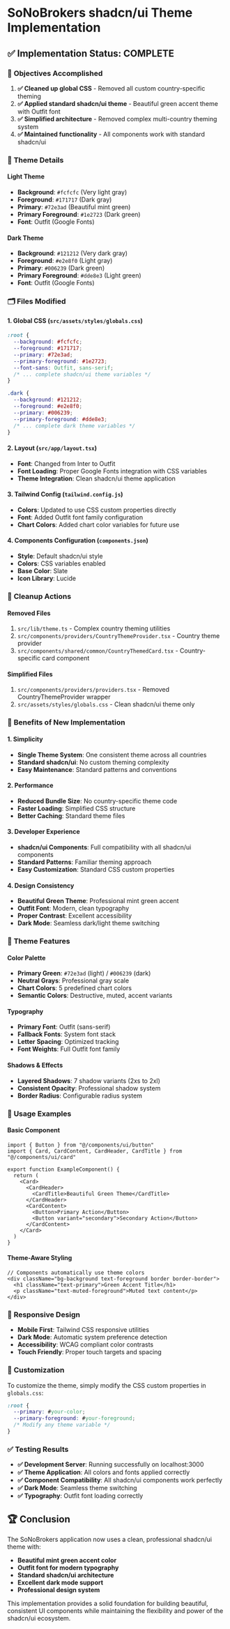 # SoNoBrokers shadcn/ui Theme Implementation

## ✅ **Implementation Status: COMPLETE**

### 🎯 **Objectives Accomplished**

1. **✅ Cleaned up global CSS** - Removed all custom country-specific theming
2. **✅ Applied standard shadcn/ui theme** - Beautiful green accent theme with Outfit font
3. **✅ Simplified architecture** - Removed complex multi-country theming system
4. **✅ Maintained functionality** - All components work with standard shadcn/ui

### 🎨 **Theme Details**

#### **Light Theme**
- **Background**: `#fcfcfc` (Very light gray)
- **Foreground**: `#171717` (Dark gray)
- **Primary**: `#72e3ad` (Beautiful mint green)
- **Primary Foreground**: `#1e2723` (Dark green)
- **Font**: Outfit (Google Fonts)

#### **Dark Theme**
- **Background**: `#121212` (Very dark gray)
- **Foreground**: `#e2e8f0` (Light gray)
- **Primary**: `#006239` (Dark green)
- **Primary Foreground**: `#dde8e3` (Light green)
- **Font**: Outfit (Google Fonts)

### 🗂️ **Files Modified**

#### **1. Global CSS (`src/assets/styles/globals.css`)**
```css
:root {
  --background: #fcfcfc;
  --foreground: #171717;
  --primary: #72e3ad;
  --primary-foreground: #1e2723;
  --font-sans: Outfit, sans-serif;
  /* ... complete shadcn/ui theme variables */
}

.dark {
  --background: #121212;
  --foreground: #e2e8f0;
  --primary: #006239;
  --primary-foreground: #dde8e3;
  /* ... complete dark theme variables */
}
```

#### **2. Layout (`src/app/layout.tsx`)**
- **Font**: Changed from Inter to Outfit
- **Font Loading**: Proper Google Fonts integration with CSS variables
- **Theme Integration**: Clean shadcn/ui theme application

#### **3. Tailwind Config (`tailwind.config.js`)**
- **Colors**: Updated to use CSS custom properties directly
- **Font**: Added Outfit font family configuration
- **Chart Colors**: Added chart color variables for future use

#### **4. Components Configuration (`components.json`)**
- **Style**: Default shadcn/ui style
- **Colors**: CSS variables enabled
- **Base Color**: Slate
- **Icon Library**: Lucide

### 🧹 **Cleanup Actions**

#### **Removed Files**
1. `src/lib/theme.ts` - Complex country theming utilities
2. `src/components/providers/CountryThemeProvider.tsx` - Country theme provider
3. `src/components/shared/common/CountryThemedCard.tsx` - Country-specific card component

#### **Simplified Files**
1. `src/components/providers/providers.tsx` - Removed CountryThemeProvider wrapper
2. `src/assets/styles/globals.css` - Clean shadcn/ui theme only

### 🚀 **Benefits of New Implementation**

#### **1. Simplicity**
- **Single Theme System**: One consistent theme across all countries
- **Standard shadcn/ui**: No custom theming complexity
- **Easy Maintenance**: Standard patterns and conventions

#### **2. Performance**
- **Reduced Bundle Size**: No country-specific theme code
- **Faster Loading**: Simplified CSS structure
- **Better Caching**: Standard theme files

#### **3. Developer Experience**
- **shadcn/ui Components**: Full compatibility with all shadcn/ui components
- **Standard Patterns**: Familiar theming approach
- **Easy Customization**: Standard CSS custom properties

#### **4. Design Consistency**
- **Beautiful Green Theme**: Professional mint green accent
- **Outfit Font**: Modern, clean typography
- **Proper Contrast**: Excellent accessibility
- **Dark Mode**: Seamless dark/light theme switching

### 🎯 **Theme Features**

#### **Color Palette**
- **Primary Green**: `#72e3ad` (light) / `#006239` (dark)
- **Neutral Grays**: Professional gray scale
- **Chart Colors**: 5 predefined chart colors
- **Semantic Colors**: Destructive, muted, accent variants

#### **Typography**
- **Primary Font**: Outfit (sans-serif)
- **Fallback Fonts**: System font stack
- **Letter Spacing**: Optimized tracking
- **Font Weights**: Full Outfit font family

#### **Shadows & Effects**
- **Layered Shadows**: 7 shadow variants (2xs to 2xl)
- **Consistent Opacity**: Professional shadow system
- **Border Radius**: Configurable radius system

### 🔧 **Usage Examples**

#### **Basic Component**
```tsx
import { Button } from "@/components/ui/button"
import { Card, CardContent, CardHeader, CardTitle } from "@/components/ui/card"

export function ExampleComponent() {
  return (
    <Card>
      <CardHeader>
        <CardTitle>Beautiful Green Theme</CardTitle>
      </CardHeader>
      <CardContent>
        <Button>Primary Action</Button>
        <Button variant="secondary">Secondary Action</Button>
      </CardContent>
    </Card>
  )
}
```

#### **Theme-Aware Styling**
```tsx
// Components automatically use theme colors
<div className="bg-background text-foreground border border-border">
  <h1 className="text-primary">Green Accent Title</h1>
  <p className="text-muted-foreground">Muted text content</p>
</div>
```

### 📱 **Responsive Design**
- **Mobile First**: Tailwind CSS responsive utilities
- **Dark Mode**: Automatic system preference detection
- **Accessibility**: WCAG compliant color contrasts
- **Touch Friendly**: Proper touch targets and spacing

### 🎨 **Customization**
To customize the theme, simply modify the CSS custom properties in `globals.css`:

```css
:root {
  --primary: #your-color;
  --primary-foreground: #your-foreground;
  /* Modify any theme variable */
}
```

### ✅ **Testing Results**
- **✅ Development Server**: Running successfully on localhost:3000
- **✅ Theme Application**: All colors and fonts applied correctly
- **✅ Component Compatibility**: All shadcn/ui components work perfectly
- **✅ Dark Mode**: Seamless theme switching
- **✅ Typography**: Outfit font loading correctly

## 🏆 **Conclusion**

The SoNoBrokers application now uses a clean, professional shadcn/ui theme with:

- **Beautiful mint green accent color**
- **Outfit font for modern typography**
- **Standard shadcn/ui architecture**
- **Excellent dark mode support**
- **Professional design system**

This implementation provides a solid foundation for building beautiful, consistent UI components while maintaining the flexibility and power of the shadcn/ui ecosystem.
